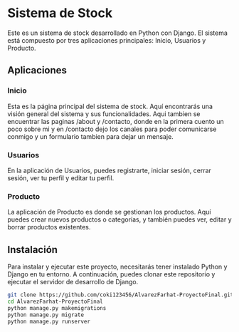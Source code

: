 # Sistema de Stock

Este es un sistema de stock desarrollado en Python con Django. El sistema está compuesto por tres aplicaciones principales: Inicio, Usuarios y Producto.

## Aplicaciones

### Inicio

Esta es la página principal del sistema de stock. Aquí encontrarás una visión general del sistema y sus funcionalidades. Aqui tambien se encuentrar las paginas /about y /contacto, donde en la primera cuento un poco sobre mi y en /contacto dejo los canales para poder comunicarse conmigo y un formulario tambien para dejar un mensaje.

### Usuarios

En la aplicación de Usuarios, puedes registrarte, iniciar sesión, cerrar sesión, ver tu perfil y editar tu perfil.

### Producto

La aplicación de Producto es donde se gestionan los productos. Aquí puedes crear nuevos productos o categorías, y también puedes ver, editar y borrar productos existentes.


## Instalación

Para instalar y ejecutar este proyecto, necesitarás tener instalado Python y Django en tu entorno. A continuación, puedes clonar este repositorio y ejecutar el servidor de desarrollo de Django.

```bash
git clone https://github.com/coki123456/AlvarezFarhat-ProyectoFinal.git
cd AlvarezFarhat-ProyectoFinal
python manage.py makemigrations
python manage.py migrate
python manage.py runserver
